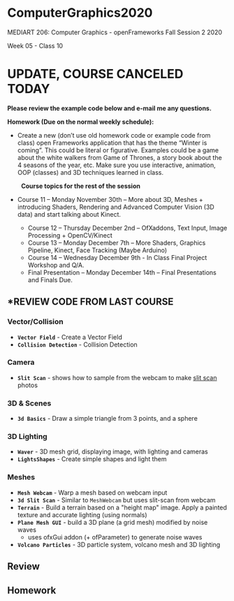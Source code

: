 # ComputerGraphics2020

MEDIART 206: Computer Graphics - openFrameworks
Fall Session 2 2020  

Week 05 - Class 10

# UPDATE, COURSE CANCELED TODAY
**Please review the example code below and e-mail me any questions.**

**Homework (Due on the normal weekly schedule):**
 
- Create a new (don’t use old homework code or example code from class) open Frameworks application that has the theme “Winter is coming”. This could be literal or figurative. Examples could be a game about the white walkers from Game of Thrones, a story book about the 4 seasons of the year, etc. Make sure you use interactive, animation, OOP (classes) and 3D techniques learned in class.

	 
**Course topics for the rest of the session**
 
- Course 11 – Monday November 30th – More about 3D, Meshes + introducing Shaders, Rendering and Advanced Computer Vision (3D data) and start talking about Kinect.
	- Course 12 – Thursday December 2nd – OfXaddons, Text Input, Image Processing + OpenCV/Kinect
	- Course 13 – Monday December 7th – More Shaders, Graphics Pipeline, Kinect, Face Tracking (Maybe Arduino)
	- Course 14 – Wednesday December 9th - In Class Final Project Workshop and Q/A.
	- Final Presentation – Monday December 14th – Final Presentations and Finals Due.

## \*REVIEW CODE FROM LAST COURSE

### Vector/Collision

- **`Vector Field`** - Create a Vector Field
- **`Collision Detection`** - Collision Detection

### Camera
- **`Slit Scan`** - shows how to sample from the webcam to make [slit scan][1] photos

### 3D & Scenes

- **`3d Basics`** - Draw a simple triangle from 3 points, and a sphere

### 3D Lighting

- **`Waver`** - 3D mesh grid, displaying image, with lighting and cameras
- **`LightsShapes`** - Create simple shapes and light them     

### Meshes

- **`Mesh Webcam`** - Warp a mesh based on webcam input    
- **`3d Slit Scan`** - Similar to `MeshWebcam` but uses slit-scan from webcam 
- **`Terrain`**  - Build a terrain based on a "height map" image. Apply a painted texture and accurate lighting (using normals)  
- **`Plane Mesh GUI`** - build a 3D plane (a grid mesh) modified by noise waves
   - uses ofxGui addon (+ ofParameter) to generate noise waves
- **`Volcano Particles`** - 3D particle system, volcano mesh and 3D lighting

## Review

## Homework

[1]:	https://www.youtube.com/watch?v=NSesvu_uqLo